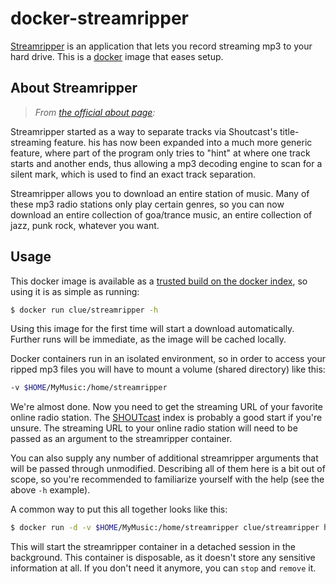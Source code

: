 # docker-streamripper

[Streamripper](http://streamripper.sourceforge.net/) is an application that lets you record streaming mp3 to your hard drive.
This is a [docker](https://www.docker.io) image that eases setup.

## About Streamripper

> *From [the official about page](http://streamripper.sourceforge.net/about.php):*

Streamripper started as a way to separate tracks via Shoutcast's title-streaming feature. 
his has now been expanded into a much more generic feature, where part of the program only tries
to "hint" at where one track starts and another ends, thus allowing a mp3 decoding engine to scan for a silent mark,
which is used to find an exact track separation.

Streamripper allows you to download an entire station of music.
Many of these mp3 radio stations only play certain genres, so you can now download an entire collection of goa/trance music,
an entire collection of jazz, punk rock, whatever you want. 

## Usage

This docker image is available as a [trusted build on the docker index](https://index.docker.io/u/clue/streamripper/),
so using it is as simple as running:

```bash
$ docker run clue/streamripper -h
```

Using this image for the first time will start a download automatically.
Further runs will be immediate, as the image will be cached locally.

Docker containers run in an isolated environment, so in order to access your ripped mp3 files
you will have to mount a volume (shared directory) like this:

```bash
-v $HOME/MyMusic:/home/streamripper
```

We're almost done. Now you need to get the streaming URL of your favorite online radio station.
The [SHOUTcast](http://www.shoutcast.com/) index is probably a good start if you're unsure.
The streaming URL to your online radio station will need to be passed as an argument to the streamripper container.

You can also supply any number of additional streamripper arguments that will be passed through unmodified.
Describing all of them here is a bit out of scope, so you're recommended to familiarize yourself
with the help (see the above `-h` example).

A common way to put this all together looks like this:

```bash
$ docker run -d -v $HOME/MyMusic:/home/streamripper clue/streamripper http://mystation.local/radio.pls -s -m 30 --xs2 -o never -T
```

This will start the streamripper container in a detached session in the background.
This container is disposable, as it doesn't store any sensitive information at all.
If you don't need it anymore, you can `stop` and `remove` it.
